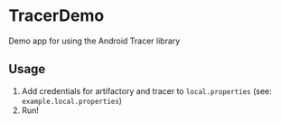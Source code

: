 # TracerDemo
Demo app for using the Android Tracer library

## Usage
1. Add credentials for artifactory and tracer to `local.properties` (see: `example.local.properties`)
2. Run!
